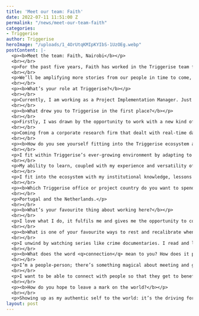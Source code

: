```yaml
---
title: 'Meet our team: Faith'
date: 2022-07-11 11:51:00 Z
permalink: "/news/meet-our-team-faith"
categories:
- Triggerise
author: Triggerise
heroImage: "/uploads/1_4OrUtqKMIpKYIbS-1UzOEg.webp"
postContent: |-
  <p><b>Meet the team: Faith, Nairobi</b></p>
  <br></br>
  <p>For the past five years, Faith has worked in the Triggerise team from Nairobi, Kenya. She’s seen the organisation transform from a small group into one of over 150, witnessing growth, challenges, and victories along the way. We sat down with her to peel back the layers, because we could all do with a little more Faith!</p>
  <br></br>
  <p>We’ll be amplifying more stories from our people in time to come, so today, here’s Faith.</p>
  <br></br>
  <p><b>What’s your role at Triggerise?</b></p>
  <br></br>
  <p>Currently, I am working as a Project Implementation Manager. Just like it sounds, my role revolves around project planning, kick-off, launching, training, and supervision of the project ecosystems in partner-operated markets. I continue to support existing markets in optimising operations.</p>
  <br></br>
  <p><b>What drew you to Triggerise in the first place?</b></p>
  <br></br>
  <p>Firstly, I was drawn by the opportunity to work with a new kind of technology, tools, and to deliver impactful work in the development sector. This exposed me to an agile and iterative approach, unique project partnerships, community mobilisation, and a model of empowerment for young people.</p>
  <br></br>
  <p>Coming from a corporate research firm that dealt with real-time data, I was curious about the visibility of real-time data in development for donors to see how their funding was spent, as well as our use of nudges to effect positive behavioural change through technology.</p>
  <br></br>
  <p><b>How do you see yourself fitting into the Triggerise ecosystem and the work we do together?</b></p>
  <br></br>
  <p>I fit within Triggerise’s ever-growing environment by adapting to change, collaborating, and being resourceful within the gaps as we grow.</p>
  <br></br>
  <p>My ability to learn, coupled with my experience and versatility of skills, allows me to plug and play. I am a doer. This has exposed me to handling roles and deliverables that continue to challenge and grow my skill set.</p>
  <br></br>
  <p>I fit into the ecosystem with my institutional knowledge, lessons learnt along the way, and the <q><a href="https://www.forbes.com/sites/forbesbooksauthors/2021/07/29/fail-fast-and-fail-forward--learn-by-doing/" target="_blank">fail fast fail forward</a></q> mindset. I also collaboratively work with other teams on various deliverables and am eager to learn from feedback shared.</p>
  <br></br>
  <p><b>Which Triggerise office or project country do you want to spend some time in?</b></p>
  <br></br>
  <p>Portugal and the Netherlands.</p>
  <br></br>
  <p><b>What’s your favourite thing about working here?</b></p>
  <br></br>
  <p>I love what I do, it fulfils me and gives me the opportunity to contribute to work that has an impact in changing lives. The drive to explore uncharted territories in technology and development in existing and new markets invigorates me. I believe in the connections we make with our beneficiaries that drive change in behaviour through the projects we implement. I am passionate about working with other brilliant minds, each excelling in their field of expertise as we continuously innovate and iterate in order to deliver more value to our beneficiaries, proving that Triggerise is a trendsetter.</p>
  <br></br>
  <p><b>What is one of your favourite ways to rest and recalibrate when you’re not working?</b></p>
  <br></br>
  <p>I unwind by watching series like crime documentaries. I read and listen to audiobooks; I’m always learning. I call home to speak to my folks or members of my family or a friend and we can talk for hours. I love travelling, connecting with people, and having conversations.</p>
  <br></br>
  <p><b>What does the word <q>connection</q> mean to you? How does it play a role in how you interact with people?</b></p>
  <br></br>
  <p>I’m a people-person; there’s something magical about meeting and getting to know different people and their perspective. I also love how every new person I engage with helps me learn something new about myself that I probably didn’t know. That helps me either align with them or challenge my thought process.</p>
  <br></br>
  <p>I want to be able to connect with people so that they get to benefit from the skills and knowledge that I have and make the world a better place with what I’ve learnt. One area I connect with others is when training — it doesn’t feel like work at all. There’s an energy and a passion within me that just ignites at the thought of imparting knowledge.</p>
  <br></br>
  <p><b>How do you hope to leave a mark on the world?</b></p>
  <br></br>
  <p>Showing up as my authentic self to the world: it’s the driving force behind the kind of work I do. My gifts, nature, and personality are all driven by facilitating a particular need: serving others. For me to be able to have an impact in spaces where people are involved means everything.</p>
layout: post
---
```


